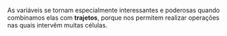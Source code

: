 As variáveis se tornam especialmente interessantes e poderosas quando combinamos elas com **trajetos**, porque nos permitem realizar operações nas quais intervêm muitas células.
